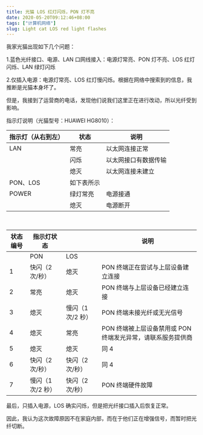 ```yaml
---
title: 光猫 LOS 红灯闪烁，PON 灯不亮
date: 2020-05-20T09:12:46+08:00
tags: ["计算机网络"]
slug: Light cat LOS red light flashes
---
```


我家光猫出现如下几个问题：

1.蓝色光纤接口、电源、LAN 口网线接入：电源灯常亮、PON 灯不亮、LOS 红灯闪烁、LAN 绿灯闪烁

2.仅插入电源：电源灯常亮、LOS 红灯慢闪烁。根据在网络中搜索到的信息，我推断是光猫本身坏了。

但是，我接到了运营商的电话，发现他们说我们这里正在进行改动，所以光纤受到影响。

指示灯说明（光猫型号：HUAWEI HG8010）：

| 指示灯（从右到左） | 状态       | 说明                 |
| ------------------ | ---------- | -------------------- |
| LAN                | 常亮       | 以太网连接正常       |
|                    | 闪烁       | 以太网接口有数据传输 |
|                    | 熄灭       | 以太网连接未建立     |
| PON、LOS           | 如下表所示 |                      |
| POWER              | 绿灯常亮   | 电源接通             |
|                    | 熄灭       | 电源断开             |

</br>

| 状态编号 | 指示灯状态      |                 | 说明                                                     |
| -------- | --------------- | --------------- | -------------------------------------------------------- |
|          | PON             | LOS             |                                                          |
| 1        | 快闪（2 次/秒）  | 熄灭            | PON 终端正在尝试与上层设备建立连接                        |
| 2        | 常亮            | 熄灭            | PON 终端与上层设备已经建立连接                            |
| 3        | 熄灭            | 慢闪（1 次/2 秒） | PON 终端未接光纤或无光信号                                |
| 4        | 熄灭            | 常亮            | PON 终端被上层设备禁用或 PON 终端发光异常，请联系服务提供商 |
| 5        | 熄灭            | 熄灭            | 同 4                                                      |
| 6        | 快闪（2 次/秒）  | 快闪（2 次/秒）  | 同 4                                                      |
| 7        | 慢闪（1 次/2 秒） | 快闪（2 次/秒）  | PON 终端硬件故障                                          |

最后，只插入电源，LOS 确实闪烁，但是把光纤接口插入后恢复正常。

因此，我认为这次故障原因不在家庭内部，而在于他们正在增强信号，而暂时把光纤切断。
